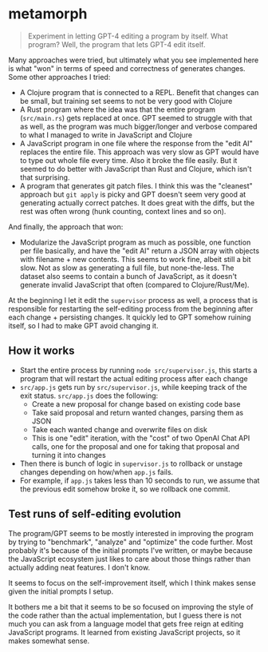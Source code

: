 # metamorph

> Experiment in letting GPT-4 editing a program by itself. What program? Well, the program that lets GPT-4 edit itself.

Many approaches were tried, but ultimately what you see implemented here is what "won" in terms of speed and correctness of generates changes. Some other approaches I tried:

- A Clojure program that is connected to a REPL. Benefit that changes can be small, but training set seems to not be very good with Clojure
- A Rust program where the idea was that the entire program (`src/main.rs`) gets replaced at once. GPT seemed to struggle with that as well, as the program was much bigger/longer and verbose compared to what I managed to write in JavaScript and Clojure 
- A JavaScript program in one file where the response from the "edit AI" replaces the entire file. This approach was very slow as GPT would have to type out whole file every time. Also it broke the file easily. But it seemed to do better with JavaScript than Rust and Clojure, which isn't that surprising.
- A program that generates git patch files. I think this was the "cleanest" approach but `git apply` is picky and GPT doesn't seem very good at generating actually correct patches. It does great with the diffs, but the rest was often wrong (hunk counting, context lines and so on).

And finally, the approach that won:

- Modularize the JavaScript program as much as possible, one function per file basically, and have the "edit AI" return a JSON array with objects with filename + new contents. This seems to work fine, albeit still a bit slow. Not as slow as generating a full file, but none-the-less. The dataset also seems to contain a bunch of JavaScript, as it doesn't generate invalid JavaScript that often (compared to Clojure/Rust/Me).

At the beginning I let it edit the `supervisor` process as well, a process that is responsible for restarting the self-editing process from the beginning after each change + persisting changes. It quickly led to GPT somehow ruining itself, so I had to make GPT avoid changing it.

## How it works

- Start the entire process by running `node src/supervisor.js`, this starts a program that will restart the actual editing process after each change
- `src/app.js` gets run by `src/supervisor.js`, while keeping track of the exit status. `src/app.js` does the following:
  - Create a new proposal for change based on existing code base
  - Take said proposal and return wanted changes, parsing them as JSON
  - Take each wanted change and overwrite files on disk
  - This is one "edit" iteration, with the "cost" of two OpenAI Chat API calls, one for the proposal and one for taking that proposal and turning it into changes
- Then there is bunch of logic in `supervisor.js` to rollback or unstage changes depending on how/when `app.js` fails.
- For example, if `app.js` takes less than 10 seconds to run, we assume that the previous edit somehow broke it, so we rollback one commit.

## Test runs of self-editing evolution

The program/GPT seems to be mostly interested in improving the program by trying to "benchmark", "analyze" and "optimize" the code further. Most probably it's because of the initial prompts I've written, or maybe because the JavaScript ecosystem just likes to care about those things rather than actually adding neat features. I don't know.

It seems to focus on the self-improvement itself, which I think makes sense given the initial prompts I setup. 

It bothers me a bit that it seems to be so focused on improving the style of the code rather than the actual implementation, but I guess there is not much you can ask from a language model that gets free reign at editing JavaScript programs. It learned from existing JavaScript projects, so it makes somewhat sense.

